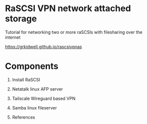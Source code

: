 # RaSCSI VPN network attached storage

Tutorial for networking two or more raSCSIs with filesharing over the internet

https://grkidwell.github.io/rascsivpnas

# Components


1. Install RaSCSI

2. Netatalk linux AFP server

3. Tailscale Wireguard based VPN

4. Samba linux fileserver

5. References